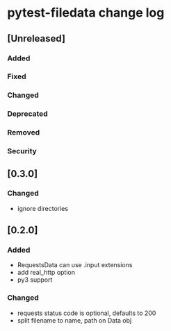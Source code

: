 
# pytest-filedata change log

## [Unreleased]
### Added
### Fixed
### Changed
### Deprecated
### Removed
### Security


## [0.3.0]
### Changed
- ignore directories


## [0.2.0]
### Added
- RequestsData can use .input extensions
- add real_http option
- py3 support

### Changed
- requests status code is optional, defaults to 200
- split filename to name, path on Data obj
